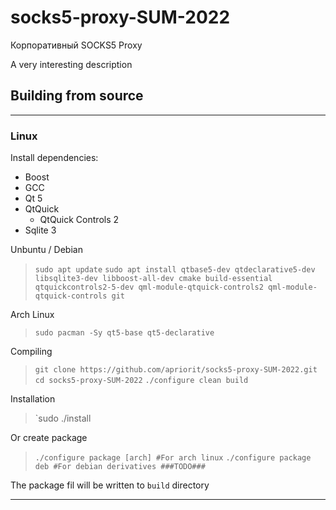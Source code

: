 # socks5-proxy-SUM-2022
Корпоративный SOCKS5 Proxy

A very interesting description

## Building from source
---
### Linux 
Install dependencies: 
- Boost
- GCC 
- Qt 5
- QtQuick
	- QtQuick Controls 2
- Sqlite 3

Unbuntu / Debian
>`sudo apt update`
>`sudo apt install qtbase5-dev qtdeclarative5-dev libsqlite3-dev libboost-all-dev cmake build-essential qtquickcontrols2-5-dev qml-module-qtquick-controls2 qml-module-qtquick-controls git`

Arch Linux
>`sudo pacman -Sy qt5-base qt5-declarative`

Compiling
>`git clone https://github.com/apriorit/socks5-proxy-SUM-2022.git`
   `cd socks5-proxy-SUM-2022`
   `./configure clean build`

Installation
>`sudo ./install

Or create package
>`./configure package [arch] #For arch linux`
>`./configure package deb #For debian derivatives ###TODO###`

The package fil will be written to `build` directory

---



